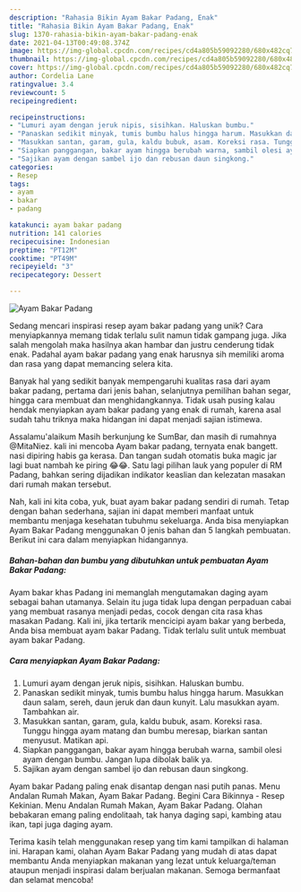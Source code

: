 ```yaml
---
description: "Rahasia Bikin Ayam Bakar Padang, Enak"
title: "Rahasia Bikin Ayam Bakar Padang, Enak"
slug: 1370-rahasia-bikin-ayam-bakar-padang-enak
date: 2021-04-13T00:49:08.374Z
image: https://img-global.cpcdn.com/recipes/cd4a805b59092280/680x482cq70/ayam-bakar-padang-foto-resep-utama.jpg
thumbnail: https://img-global.cpcdn.com/recipes/cd4a805b59092280/680x482cq70/ayam-bakar-padang-foto-resep-utama.jpg
cover: https://img-global.cpcdn.com/recipes/cd4a805b59092280/680x482cq70/ayam-bakar-padang-foto-resep-utama.jpg
author: Cordelia Lane
ratingvalue: 3.4
reviewcount: 5
recipeingredient:

recipeinstructions:
- "Lumuri ayam dengan jeruk nipis, sisihkan. Haluskan bumbu."
- "Panaskan sedikit minyak, tumis bumbu halus hingga harum. Masukkan daun salam, sereh, daun jeruk dan daun kunyit. Lalu masukkan ayam. Tambahkan air."
- "Masukkan santan, garam, gula, kaldu bubuk, asam. Koreksi rasa. Tunggu hingga ayam matang dan bumbu meresap, biarkan santan menyusut. Matikan api."
- "Siapkan panggangan, bakar ayam hingga berubah warna, sambil olesi ayam dengan bumbu. Jangan lupa dibolak balik ya."
- "Sajikan ayam dengan sambel ijo dan rebusan daun singkong."
categories:
- Resep
tags:
- ayam
- bakar
- padang

katakunci: ayam bakar padang 
nutrition: 141 calories
recipecuisine: Indonesian
preptime: "PT12M"
cooktime: "PT49M"
recipeyield: "3"
recipecategory: Dessert

---
```



![Ayam Bakar Padang](https://img-global.cpcdn.com/recipes/cd4a805b59092280/680x482cq70/ayam-bakar-padang-foto-resep-utama.jpg)

Sedang mencari inspirasi resep ayam bakar padang yang unik? Cara menyiapkannya memang tidak terlalu sulit namun tidak gampang juga. Jika salah mengolah maka hasilnya akan hambar dan justru cenderung tidak enak. Padahal ayam bakar padang yang enak harusnya sih memiliki aroma dan rasa yang dapat memancing selera kita.

Banyak hal yang sedikit banyak mempengaruhi kualitas rasa dari ayam bakar padang, pertama dari jenis bahan, selanjutnya pemilihan bahan segar, hingga cara membuat dan menghidangkannya. Tidak usah pusing kalau hendak menyiapkan ayam bakar padang yang enak di rumah, karena asal sudah tahu triknya maka hidangan ini dapat menjadi sajian istimewa.

Assalamu&#39;alaikum Masih berkunjung ke SumBar, dan masih di rumahnya @MitaNiez. kali ini mencoba Ayam bakar padang, ternyata enak bangett. nasi dipiring habis ga kerasa. Dan tangan sudah otomatis buka magic jar lagi buat nambah ke piring 😂😂. Satu lagi pilihan lauk yang populer di RM Padang, bahkan sering dijadikan indikator keaslian dan kelezatan masakan dari rumah makan tersebut.


Nah, kali ini kita coba, yuk, buat ayam bakar padang sendiri di rumah. Tetap dengan bahan sederhana, sajian ini dapat memberi manfaat untuk membantu menjaga kesehatan tubuhmu sekeluarga. Anda bisa menyiapkan Ayam Bakar Padang menggunakan 0 jenis bahan dan 5 langkah pembuatan. Berikut ini cara dalam menyiapkan hidangannya.

<!--inarticleads1-->

##### Bahan-bahan dan bumbu yang dibutuhkan untuk pembuatan Ayam Bakar Padang:



Ayam bakar khas Padang ini memanglah mengutamakan daging ayam sebagai bahan utamanya. Selain itu juga tidak lupa dengan perpaduan cabai yang membuat rasanya menjadi pedas, cocok dengan cita rasa khas masakan Padang. Kali ini, jika tertarik mencicipi ayam bakar yang berbeda, Anda bisa membuat ayam bakar Padang. Tidak terlalu sulit untuk membuat ayam bakar Padang. 

<!--inarticleads2-->

##### Cara menyiapkan Ayam Bakar Padang:

1. Lumuri ayam dengan jeruk nipis, sisihkan. Haluskan bumbu.
1. Panaskan sedikit minyak, tumis bumbu halus hingga harum. Masukkan daun salam, sereh, daun jeruk dan daun kunyit. Lalu masukkan ayam. Tambahkan air.
1. Masukkan santan, garam, gula, kaldu bubuk, asam. Koreksi rasa. Tunggu hingga ayam matang dan bumbu meresap, biarkan santan menyusut. Matikan api.
1. Siapkan panggangan, bakar ayam hingga berubah warna, sambil olesi ayam dengan bumbu. Jangan lupa dibolak balik ya.
1. Sajikan ayam dengan sambel ijo dan rebusan daun singkong.


Ayam bakar Padang paling enak disantap dengan nasi putih panas. Menu Andalan Rumah Makan, Ayam Bakar Padang. Begini Cara Bikinnya - Resep Kekinian. Menu Andalan Rumah Makan, Ayam Bakar Padang. Olahan bebakaran emang paling endolitaah, tak hanya daging sapi, kambing atau ikan, tapi juga daging ayam. 

Terima kasih telah menggunakan resep yang tim kami tampilkan di halaman ini. Harapan kami, olahan Ayam Bakar Padang yang mudah di atas dapat membantu Anda menyiapkan makanan yang lezat untuk keluarga/teman ataupun menjadi inspirasi dalam berjualan makanan. Semoga bermanfaat dan selamat mencoba!
